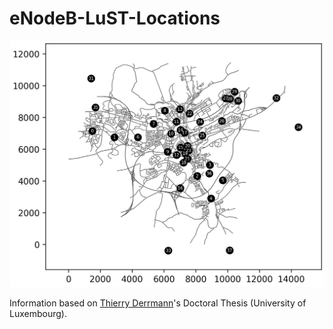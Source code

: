 # eNodeB-LuST-Locations

![LuST Scenario with eNodeBs](img/LuST_eNodeB.png)

Information based on [Thierry Derrmann](https://wwwen.uni.lu/snt/people/thierry_derrmann)'s Doctoral Thesis (University of Luxembourg).